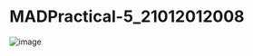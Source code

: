 # MADPractical-5_21012012008

![image](https://user-images.githubusercontent.com/110628046/193419546-413dfbed-f0c7-4060-9d7b-ad48d2382352.png)
